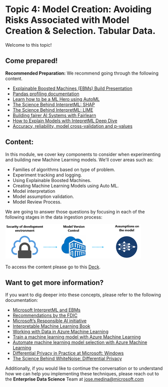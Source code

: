 # Topic 4: Model Creation: Avoiding Risks Associated with Model Creation & Selection. Tabular Data.

Welcome to this topic!

## Come prepared!  

**Recommended Preparation:** We recommend going through the following content. 

- [Explainable Boosted Machines (EBMs) Build Presentation](https://channel9.msdn.com/Shows/AI-Show/The-Science-Behind-InterpretML-Explainable-Boosting-Machine?term=Explainable%20boosted%20machines&lang-en=true)
- [Pandas profiling documentation](https://github.com/pandas-profiling/pandas-profiling)
- [Learn how to be a ML Hero using AutoML](https://channel9.msdn.com/Shows/AI-Show/Learn-how-to-be-a-ML-Hero-using-AutoML?term=confidential%20ml&lang-en=true)
- [The Science Behind InterpretML: SHAP](https://channel9.msdn.com/Shows/AI-Show/The-Science-Behind-InterpretML-SHAP?term=shap&lang-en=true)
- [The Science Behind InterpretML: LIME](https://channel9.msdn.com/Shows/AI-Show/The-Science-Behind-InterpretML-LIME)
- [Building fairer AI Systems with Fairlearn](https://channel9.msdn.com/Shows/AI-Show/Building-fairer-AI-Systems-with-Fairlearn)
- [How to Explain Models with IntepretML Deep Dive](https://channel9.msdn.com/Shows/AI-Show/How-to-Explain-Models-with-IntepretML-Deep-Dive)
- [Accuracy, reliability, model cross-validation and p-values](https://channel9.msdn.com/events/Ignite/Microsoft-Ignite-Orlando-2017/BRK3290?term=cross%20validation&lang-en=true)


## Content:

In this module, we cover key components to consider when experimenting and building new Machine Learning models. We'll cover areas such as:
- Families of algorithms based on type of problem.
- Experiment tracking and logging.
- Using Explainable Boosted Machines.
- Creating Machine Learning Models using Auto ML.
- Model interpretation
- Model assumption validation. 
- Model Review Process.

We are going to answer those questions by focusing in each of the following stages in the data ingestion process:

![Data](./Misc/model_creation_mid.png)

To access the content please go to this [Deck](./deck_topic_3_model_objective_validation.pdf).

## Want to get more information?

If you want to dig deeper into these concepts, please refer to the following documentation:

- [Microsoft InterpretML and EBMs](https://github.com/interpretml/interpret)
- [Recommendations by the FDIC](https://www.fdic.gov/news/financial-institution-letters/2017/fil17022a.pdf)
- [Microsoft’s Responsible AI initiative](https://www.microsoft.com/en-us/ai/responsible-ai?activetab=pivot1:primaryr6)
- [Interpretable Machine Learning Book](https://christophm.github.io/interpretable-ml-book/index.html)
- [Working with Data in Azure Machine Learning](https://docs.microsoft.com/en-us/learn/modules/work-with-data-in-aml/)
- [Train a machine learning model with Azure Machine Learning](https://docs.microsoft.com/en-us/learn/modules/train-local-model-with-azure-mls/)
- [Automate machine learning model selection with Azure Machine Learning](https://docs.microsoft.com/en-us/learn/modules/automate-model-selection-with-azure-automl/)
- [Differential Privacy in Practice at Microsoft: Windows](https://channel9.msdn.com/Shows/AI-Show/Differential-Privacy-in-Practice-at-Microsoft-Windows)
- [The Science Behind WhiteNoise: Differential Privacy](https://channel9.msdn.com/Shows/AI-Show/The-Science-Behind-WhiteNoise-Differential-Privacy)

Additionally, if you would like to continue the conversation or to understand how we can help you implementing these techniques, please reach out to the **Enterprise Data Science** Team at jose.medina@microsoft.com

